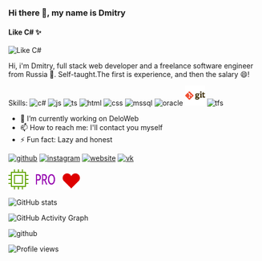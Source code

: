 ### Hi there 👋, my name is Dmitry
#### Like C# ✨
![Like C#](http://img0.reactor.cc/pics/post/full/C-php-ruby-java-3580336.jpeg)

Hi, i'm Dmitry, full stack web developer and a freelance software engineer from Russia 🌱. Self-taught.The first is experience, and then the salary 😄!

Skills: 
<img src='https://im0-tub-ru.yandex.net/i?id=23399c1cde7270a3b5eda375439b8aed&n=13' alt='c#' height='40'> <img src='https://www.pngkey.com/png/detail/550-5509803_js-logo-javascript-logo-circle-png.png' alt='js' height='40'> <img src='https://blog.submain.com/wp-content/uploads/2020/12/typescript_2500.png' alt='ts' height='40'> <img src='https://yt3.ggpht.com/a/AGF-l7-S_clYn8DuMtuEwZmUFWv_dg0-uixrzTBKYw=s900-c-k-c0xffffffff-no-rj-mo' alt='html' height='40'> <img src='https://cdn-images-1.medium.com/max/1024/1*cVLwaiFLrGDzWMJLGNXg8Q.png' alt='css' height='40'> <img src='https://cdn-front.kwork.ru/pics/t3/21/940039-1551301021.jpg' alt='mssql' height='40'> <img src='https://im0-tub-ru.yandex.net/i?id=6b67e02cbf8d10acda6edd4736e1eec1&n=13' alt='oracle' height='40'> <img src='https://raw.githubusercontent.com/github/explore/80688e429a7d4ef2fca1e82350fe8e3517d3494d/topics/git/git.png' alt='git' height='40'> <img src='https://www.softfluent.fr/wp-content/uploads/2019/10/tfs.png' alt='tfs' height='40'>

- 🔭 I’m currently working on DeloWeb 
- 📫 How to reach me: I'll contact you myself 
- ⚡ Fun fact:  Lazy and honest 


[<img src='https://cdn.jsdelivr.net/npm/simple-icons@3.0.1/icons/github.svg' alt='github' height='40'>](https://github.com/EvilE1337)  [<img src='https://cdn.jsdelivr.net/npm/simple-icons@3.0.1/icons/instagram.svg' alt='instagram' height='40'>](https://www.instagram.com/EvilE1337/)  [<img src='https://cdn.jsdelivr.net/npm/simple-icons@3.0.1/icons/icloud.svg' alt='website' height='40'>]( http://localhost)  [<img src='https://cdn.jsdelivr.net/npm/simple-icons@3.0.1/icons/vk.svg' alt='vk' height='40'>](https://vk.com/itshard)  

<a href='https://docs.github.com/en/developers'><img src='https://raw.githubusercontent.com/acervenky/animated-github-badges/master/assets/devbadge.gif' width='40' height='40'></a> <a href='https://github.com/pricing'><img src='https://raw.githubusercontent.com/acervenky/animated-github-badges/master/assets/pro.gif' width='40' height='40'></a> <a href='https://docs.github.com/en/github/supporting-the-open-source-community-with-github-sponsors'><img src='https://raw.githubusercontent.com/acervenky/animated-github-badges/master/assets/sponsorbadge.gif' width='35' height='35'></a> 

![GitHub stats](https://github-readme-stats.vercel.app/api?username=EvilE1337&show_icons=true)  

![GitHub Activity Graph](https://activity-graph.herokuapp.com/graph?username=EvilE1337)  

<img src='https://github.com/abhisheknaiidu/abhisheknaiidu/raw/master/code.gif?raw=true' alt='github' height='400'>

![Profile views](https://gpvc.arturio.dev/EvilE1337)  
